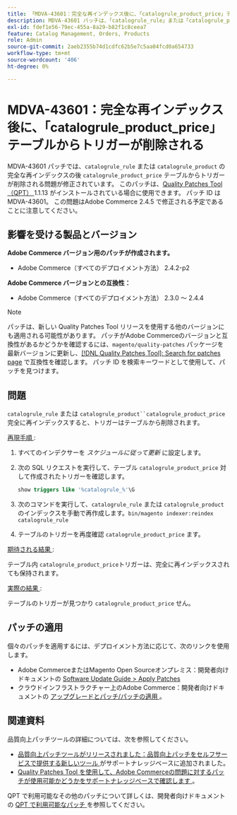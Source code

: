 ```yaml
---
title: 「MDVA-43601：完全な再インデックス後に、「catalogrule_product_price」テーブルからトリガーが削除される」
description: MDVA-43601 パッチは、「catalogrule_rule」または「catalogrule_product」の完全な再インデックスの後に「catalogrule_product_price」テーブルからトリガーが削除される問題を修正します。 このパッチは、[Quality Patches Tool （QPT） ] （/help/announcements/adobe-commerce-announcements/magento-quality-patches-released-new-tool-to-self-serve-quality-patches.md） 1.1.13 がインストールされている場合に利用できます。 パッチ ID は MDVA-43601。 この問題はAdobe Commerce 2.4.5 で修正される予定であることに注意してください。
exl-id: fdef1e56-79ec-455a-8a29-b82f1c8ceea7
feature: Catalog Management, Orders, Products
role: Admin
source-git-commit: 2aeb2355b74d1cdfc62b5e7c5aa04fcd0a654733
workflow-type: tm+mt
source-wordcount: '406'
ht-degree: 0%

---
```


# MDVA-43601：完全な再インデックス後に、「catalogrule_product_price」テーブルからトリガーが削除される

MDVA-43601 パッチでは、`catalogrule_rule` または `catalogrule_product` の完全な再インデックスの後 `catalogrule_product_price` テーブルからトリガーが削除される問題が修正されています。 このパッチは、[Quality Patches Tool （QPT） ](/help/announcements/adobe-commerce-announcements/magento-quality-patches-released-new-tool-to-self-serve-quality-patches.md)1.1.13 がインストールされている場合に使用できます。 パッチ ID は MDVA-43601。 この問題はAdobe Commerce 2.4.5 で修正される予定であることに注意してください。

## 影響を受ける製品とバージョン

**Adobe Commerce バージョン用のパッチが作成されます。**

* Adobe Commerce（すべてのデプロイメント方法） 2.4.2-p2

**Adobe Commerce バージョンとの互換性：**

* Adobe Commerce（すべてのデプロイメント方法） 2.3.0 ～ 2.4.4

>[!NOTE]
>
>パッチは、新しい Quality Patches Tool リリースを使用する他のバージョンにも適用される可能性があります。 パッチがAdobe Commerceのバージョンと互換性があるかどうかを確認するには、`magento/quality-patches` パッケージを最新バージョンに更新し、[[!DNL Quality Patches Tool]: Search for patches page](https://experienceleague.adobe.com/tools/commerce-quality-patches/index.html) で互換性を確認します。 パッチ ID を検索キーワードとして使用して、パッチを見つけます。

## 問題

`catalogrule_rule` または `catalogrule_product``catalogrule_product_price` 完全に再インデックスすると、トリガーはテーブルから削除されます。

<u> 再現手順 </u>:

1. すべてのインデクサーを *スケジュールに従って更新* に設定します。
1. 次の SQL リクエストを実行して、テーブル `catalogrule_product_price` 対して作成されたトリガーを確認します。

   ```sql
   show triggers like '%catalogrule_%'\G
   ```

1. 次のコマンドを実行して、`catalogrule_rule` または `catalogrule_product` のインデックスを手動で再作成します。`bin/magento indexer:reindex catalogrule_rule`
1. テーブルのトリガーを再度確認 `catalogrule_product_price` ます。

<u> 期待される結果 </u>:

テーブル内 `catalogrule_product_price`トリガーは、完全に再インデックスされても保持されます。

<u> 実際の結果 </u>:

テーブルのトリガーが見つかり `catalogrule_product_price` せん。

## パッチの適用

個々のパッチを適用するには、デプロイメント方法に応じて、次のリンクを使用します。

* Adobe CommerceまたはMagento Open Sourceオンプレミス：開発者向けドキュメントの [Software Update Guide > Apply Patches](https://experienceleague.adobe.com/en/docs/commerce-operations/tools/quality-patches-tool/usage)
* クラウドインフラストラクチャー上のAdobe Commerce：開発者向けドキュメントの [ アップグレードとパッチ/パッチの適用 ](https://experienceleague.adobe.com/en/docs/commerce-cloud-service/user-guide/develop/upgrade/apply-patches)。

## 関連資料

品質向上パッチツールの詳細については、次を参照してください。

* [ 品質向上パッチツールがリリースされました：品質向上パッチをセルフサービスで提供する新しいツール ](/help/announcements/adobe-commerce-announcements/magento-quality-patches-released-new-tool-to-self-serve-quality-patches.md) がサポートナレッジベースに追加されました。
* [Quality Patches Tool を使用して、Adobe Commerceの問題に対するパッチが使用可能かどうかをサポートナレッジベースで確認します ](/help/support-tools/patches-available-in-qpt-tool/check-patch-for-magento-issue-with-magento-quality-patches.md)。

QPT で利用可能なその他のパッチについて詳しくは、開発者向けドキュメントの [QPT で利用可能なパッチ ](https://experienceleague.adobe.com/tools/commerce-quality-patches/index.html) を参照してください。
